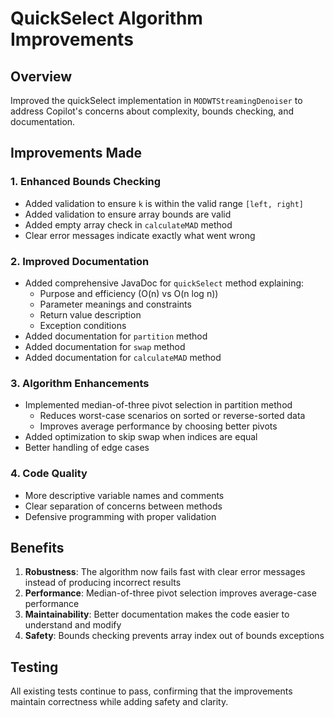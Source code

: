 # QuickSelect Algorithm Improvements

## Overview
Improved the quickSelect implementation in `MODWTStreamingDenoiser` to address Copilot's concerns about complexity, bounds checking, and documentation.

## Improvements Made

### 1. Enhanced Bounds Checking
- Added validation to ensure `k` is within the valid range `[left, right]`
- Added validation to ensure array bounds are valid
- Added empty array check in `calculateMAD` method
- Clear error messages indicate exactly what went wrong

### 2. Improved Documentation
- Added comprehensive JavaDoc for `quickSelect` method explaining:
  - Purpose and efficiency (O(n) vs O(n log n))
  - Parameter meanings and constraints
  - Return value description
  - Exception conditions
- Added documentation for `partition` method
- Added documentation for `swap` method
- Added documentation for `calculateMAD` method

### 3. Algorithm Enhancements
- Implemented median-of-three pivot selection in partition method
  - Reduces worst-case scenarios on sorted or reverse-sorted data
  - Improves average performance by choosing better pivots
- Added optimization to skip swap when indices are equal
- Better handling of edge cases

### 4. Code Quality
- More descriptive variable names and comments
- Clear separation of concerns between methods
- Defensive programming with proper validation

## Benefits
1. **Robustness**: The algorithm now fails fast with clear error messages instead of producing incorrect results
2. **Performance**: Median-of-three pivot selection improves average-case performance
3. **Maintainability**: Better documentation makes the code easier to understand and modify
4. **Safety**: Bounds checking prevents array index out of bounds exceptions

## Testing
All existing tests continue to pass, confirming that the improvements maintain correctness while adding safety and clarity.